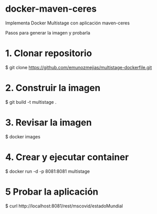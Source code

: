 # docker-maven-ceres
Implementa Docker Multistage con aplicación maven-ceres

Pasos para generar la imagen y probarla

# 1. Clonar repositorio

$ git clone https://github.com/emunozmejias/multistage-dockerfile.git

# 2. Construir la imagen

$ git build -t multistage .

# 3. Revisar la imagen

$ docker images

# 4. Crear y ejecutar container

$ docker run -d -p 8081:8081 multistage

# 5 Probar la aplicación

$ curl http://localhost:8081/rest/mscovid/estadoMundial